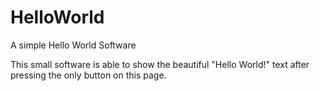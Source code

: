 # HelloWorld
A simple Hello World Software

This small software is able to show the beautiful "Hello World!" text after pressing the only button on this page.
